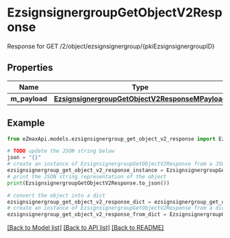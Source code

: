 # EzsignsignergroupGetObjectV2Response

Response for GET /2/object/ezsignsignergroup/{pkiEzsignsignergroupID}

## Properties

Name | Type | Description | Notes
------------ | ------------- | ------------- | -------------
**m_payload** | [**EzsignsignergroupGetObjectV2ResponseMPayload**](EzsignsignergroupGetObjectV2ResponseMPayload.md) |  | 

## Example

```python
from eZmaxApi.models.ezsignsignergroup_get_object_v2_response import EzsignsignergroupGetObjectV2Response

# TODO update the JSON string below
json = "{}"
# create an instance of EzsignsignergroupGetObjectV2Response from a JSON string
ezsignsignergroup_get_object_v2_response_instance = EzsignsignergroupGetObjectV2Response.from_json(json)
# print the JSON string representation of the object
print(EzsignsignergroupGetObjectV2Response.to_json())

# convert the object into a dict
ezsignsignergroup_get_object_v2_response_dict = ezsignsignergroup_get_object_v2_response_instance.to_dict()
# create an instance of EzsignsignergroupGetObjectV2Response from a dict
ezsignsignergroup_get_object_v2_response_from_dict = EzsignsignergroupGetObjectV2Response.from_dict(ezsignsignergroup_get_object_v2_response_dict)
```
[[Back to Model list]](../README.md#documentation-for-models) [[Back to API list]](../README.md#documentation-for-api-endpoints) [[Back to README]](../README.md)


